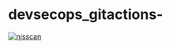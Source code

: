 # devsecops_gitactions-

[![njsscan](https://github.com/rvquichimbo/devsecops_gitactions-/actions/workflows/njssscan.yml/badge.svg)](https://github.com/rvquichimbo/devsecops_gitactions-/actions/workflows/njssscan.yml)
